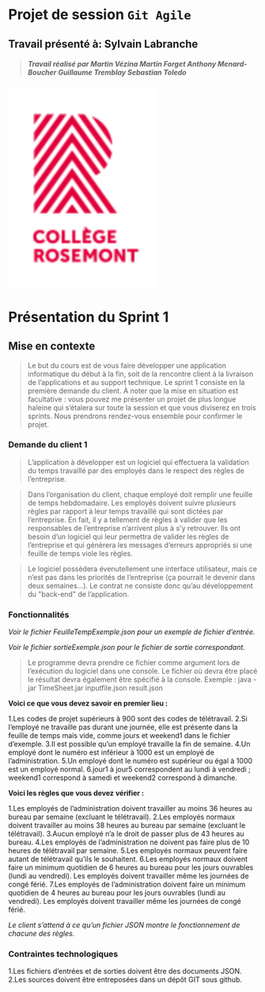 #  **Projet de session `Git Agile`**

## Travail présenté à: **Sylvain Labranche**
>##### Travail réalisé par ***Martin Vézina*** ***Martin Forget*** ***Anthony Menard-Boucher*** ***Guillaume Tremblay*** ***Sebastian Toledo***

![Logo_Rosemont](/images/logo_college_rosemontReduit.png)

# **Présentation du Sprint 1**


## **Mise en contexte**
>Le but du cours est de vous faire développer une application informatique du début à la fin, soit de la rencontre
client à la livraison de l’applications et au support technique.
Le sprint 1 consiste en la première demande du client.
À noter que la mise en situation est facultative : vous pouvez me présenter un projet de plus longue haleine qui
s’étalera sur toute la session et que vous diviserez en trois sprints. Nous prendrons rendez-vous ensemble pour
confirmer le projet.


### **Demande du client 1**
>L’application à développer est un logiciel qui effectuera la validation du temps travaillé par des employés dans le
respect des règles de l’entreprise.

>Dans l’organisation du client, chaque employé doit remplir une feuille de temps hebdomadaire. Les employés doivent
suivre plusieurs règles par rapport à leur temps travaillé qui sont dictées par l’entreprise. En fait, il y a tellement
de règles à valider que les responsables de l’entreprise n’arrivent plus à s’y retrouver. Ils ont besoin d’un logiciel qui
leur permettra de valider les règles de l’entreprise et qui génèrera les messages d’erreurs appropriés si une feuille de
temps viole les règles.

>Le logiciel possèdera évenutellement une interface utilisateur, mais ce n’est pas dans les priorités de l’entreprise
(ça pourrait le devenir dans deux semaines...). Le contrat ne consiste donc qu’au développement du "back-end" de
l’application.


### **Fonctionnalités**

_Voir le fichier FeuilleTempExemple.json pour un exemple de fichier d’entrée._

_Voir le fichier sortieExemple.json pour le fichier de sortie correspondant._

>Le programme devra prendre ce fichier comme argument lors de l’exécution du logiciel dans une console. Le fichier
où devra être placé le résultat devra également être spécifié à la console. Exemple :
java -jar TimeSheet.jar inputfile.json result.json

**Voici ce que vous devez savoir en premier lieu :**

1.Les codes de projet supérieurs à 900 sont des codes de télétravail.
2.Si l’employé ne travaille pas durant une journée, elle est présente dans la feuille de temps mais vide, comme
jours et weekend1 dans le fichier d’exemple.
3.Il est possible qu’un employé travaille la fin de semaine.
4.Un employé dont le numéro est inférieur à 1000 est un employé de l’administration.
5.Un employé dont le numéro est supérieur ou égal à 1000 est un employé normal.
6.jour1 à jour5 correspondent au lundi à vendredi ; weekend1 correspond à samedi et weekend2 correspond à
dimanche.

**Voici les règles que vous devez vérifier :**

1.Les employés de l’administration doivent travailler au moins 36 heures au bureau par semaine (excluant le
télétravail).
2.Les employés normaux doivent travailler au moins 38 heures au bureau par semaine (excluant le télétravail).
3.Aucun employé n’a le droit de passer plus de 43 heures au bureau.
4.Les employés de l’administration ne doivent pas faire plus de 10 heures de télétravail par semaine.
5.Les employés normaux peuvent faire autant de télétravail qu’ils le souhaitent.
6.Les employés normaux doivent faire un minimum quotidien de 6 heures au bureau pour les jours ouvrables
(lundi au vendredi). Les employés doivent travailler même les journées de congé férié.
7.Les employés de l’administration doivent faire un minimum quotidien de 4 heures au bureau pour les jours
ouvrables (lundi au vendredi). Les employés doivent travailler même les journées de congé férié.

_Le client s’attend à ce qu’un fichier JSON montre le fonctionnement de chacune des règles._

### **Contraintes technologiques**

1.Les fichiers d’entrées et de sorties doivent être des documents JSON.
2.Les sources doivent être entreposées dans un dépôt GIT sous github.

